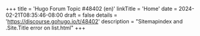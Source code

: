 +++
title = 'Hugo Forum Topic #48402 (en)'
linkTitle = 'Home'
date = 2024-02-21T08:35:46-08:00
draft = false
details = 'https://discourse.gohugo.io/t/48402'
description = "Sitemapindex and .Site.Title error on list.html"
+++
